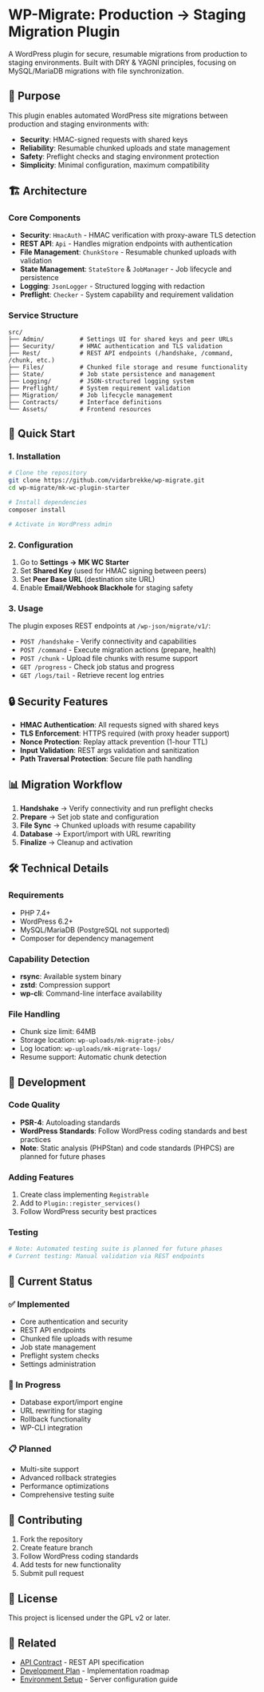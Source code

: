 # WP-Migrate: Production → Staging Migration Plugin

A WordPress plugin for secure, resumable migrations from production to staging environments. Built with DRY & YAGNI principles, focusing on MySQL/MariaDB migrations with file synchronization.

## 🎯 Purpose

This plugin enables automated WordPress site migrations between production and staging environments with:
- **Security**: HMAC-signed requests with shared keys
- **Reliability**: Resumable chunked uploads and state management
- **Safety**: Preflight checks and staging environment protection
- **Simplicity**: Minimal configuration, maximum compatibility

## 🏗️ Architecture

### Core Components

- **Security**: `HmacAuth` - HMAC verification with proxy-aware TLS detection
- **REST API**: `Api` - Handles migration endpoints with authentication
- **File Management**: `ChunkStore` - Resumable chunked uploads with validation
- **State Management**: `StateStore` & `JobManager` - Job lifecycle and persistence
- **Logging**: `JsonLogger` - Structured logging with redaction
- **Preflight**: `Checker` - System capability and requirement validation

### Service Structure

```
src/
├── Admin/          # Settings UI for shared keys and peer URLs
├── Security/       # HMAC authentication and TLS validation
├── Rest/           # REST API endpoints (/handshake, /command, /chunk, etc.)
├── Files/          # Chunked file storage and resume functionality
├── State/          # Job state persistence and management
├── Logging/        # JSON-structured logging system
├── Preflight/      # System requirement validation
├── Migration/      # Job lifecycle management
├── Contracts/      # Interface definitions
└── Assets/         # Frontend resources
```

## 🚀 Quick Start

### 1. Installation

```bash
# Clone the repository
git clone https://github.com/vidarbrekke/wp-migrate.git
cd wp-migrate/mk-wc-plugin-starter

# Install dependencies
composer install

# Activate in WordPress admin
```

### 2. Configuration

1. Go to **Settings → MK WC Starter**
2. Set **Shared Key** (used for HMAC signing between peers)
3. Set **Peer Base URL** (destination site URL)
4. Enable **Email/Webhook Blackhole** for staging safety

### 3. Usage

The plugin exposes REST endpoints at `/wp-json/migrate/v1/`:

- `POST /handshake` - Verify connectivity and capabilities
- `POST /command` - Execute migration actions (prepare, health)
- `POST /chunk` - Upload file chunks with resume support
- `GET /progress` - Check job status and progress
- `GET /logs/tail` - Retrieve recent log entries

## 🔒 Security Features

- **HMAC Authentication**: All requests signed with shared keys
- **TLS Enforcement**: HTTPS required (with proxy header support)
- **Nonce Protection**: Replay attack prevention (1-hour TTL)
- **Input Validation**: REST args validation and sanitization
- **Path Traversal Protection**: Secure file path handling

## 📊 Migration Workflow

1. **Handshake** → Verify connectivity and run preflight checks
2. **Prepare** → Set job state and configuration
3. **File Sync** → Chunked uploads with resume capability
4. **Database** → Export/import with URL rewriting
5. **Finalize** → Cleanup and activation

## 🛠️ Technical Details

### Requirements
- PHP 7.4+
- WordPress 6.2+
- MySQL/MariaDB (PostgreSQL not supported)
- Composer for dependency management

### Capability Detection
- **rsync**: Available system binary
- **zstd**: Compression support
- **wp-cli**: Command-line interface availability

### File Handling
- Chunk size limit: 64MB
- Storage location: `wp-uploads/mk-migrate-jobs/`
- Log location: `wp-uploads/mk-migrate-logs/`
- Resume support: Automatic chunk detection

## 🔧 Development

### Code Quality
- **PSR-4**: Autoloading standards
- **WordPress Standards**: Follow WordPress coding standards and best practices
- **Note**: Static analysis (PHPStan) and code standards (PHPCS) are planned for future phases

### Adding Features
1. Create class implementing `Registrable`
2. Add to `Plugin::register_services()`
3. Follow WordPress security best practices

### Testing
```bash
# Note: Automated testing suite is planned for future phases
# Current testing: Manual validation via REST endpoints
```

## 🚧 Current Status

### ✅ Implemented
- Core authentication and security
- REST API endpoints
- Chunked file uploads with resume
- Job state management
- Preflight system checks
- Settings administration

### 🚧 In Progress
- Database export/import engine
- URL rewriting for staging
- Rollback functionality
- WP-CLI integration

### 📋 Planned
- Multi-site support
- Advanced rollback strategies
- Performance optimizations
- Comprehensive testing suite

## 🤝 Contributing

1. Fork the repository
2. Create feature branch
3. Follow WordPress coding standards
4. Add tests for new functionality
5. Submit pull request

## 📄 License

This project is licensed under the GPL v2 or later.

## 🔗 Related

- [API Contract](api-contract-dry-yagni.md) - REST API specification
- [Development Plan](dev-plan-dry-yagni.md) - Implementation roadmap
- [Environment Setup](environment-setup.md) - Server configuration guide
